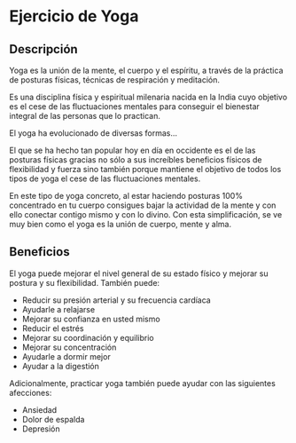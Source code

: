 # Ejercicio de Yoga

## Descripción
Yoga es la unión de la mente, el cuerpo y el espíritu, a través de la práctica de posturas físicas, técnicas de respiración y meditación.

Es una disciplina física y espiritual milenaria nacida en la India cuyo objetivo es el cese de las fluctuaciones mentales para conseguir el bienestar integral de las personas que lo practican.

El yoga ha evolucionado de diversas formas…

El que se ha hecho tan popular hoy en día en occidente es el de las posturas físicas gracias no sólo a sus increíbles beneficios físicos de flexibilidad y fuerza sino también porque mantiene el objetivo de todos los tipos de yoga el cese de las fluctuaciones mentales.

En este tipo de yoga concreto, al estar haciendo posturas 100% concentrado en tu cuerpo consigues bajar la actividad de la mente y con ello conectar contigo mismo y con lo divino. Con esta simplificación, se ve muy bien como el yoga es la unión de cuerpo, mente y alma. 

## Beneficios
El yoga puede mejorar el nivel general de su estado físico y mejorar su postura y su flexibilidad. También puede:

- Reducir su presión arterial y su frecuencia cardíaca
- Ayudarle a relajarse
- Mejorar su confianza en usted mismo
- Reducir el estrés
- Mejorar su coordinación y equilibrio
- Mejorar su concentración
- Ayudarle a dormir mejor
- Ayudar a la digestión

Adicionalmente, practicar yoga también puede ayudar con las siguientes afecciones:
- Ansiedad
- Dolor de espalda
- Depresión